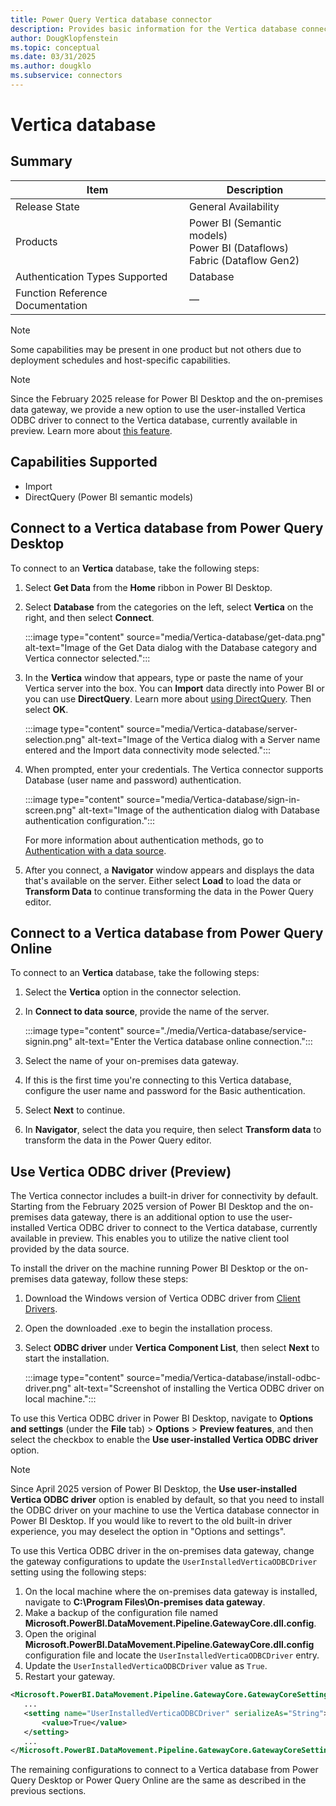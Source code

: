 ```yaml
---
title: Power Query Vertica database connector
description: Provides basic information for the Vertica database connector, along with how to connect to your Vertica data.
author: DougKlopfenstein
ms.topic: conceptual
ms.date: 03/31/2025
ms.author: dougklo
ms.subservice: connectors
---
```


# Vertica database

## Summary

| Item | Description |
| ---- | ----------- |
| Release State | General Availability |
| Products | Power BI (Semantic models)<br/>Power BI (Dataflows)<br/>Fabric (Dataflow Gen2) |
| Authentication Types Supported | Database |
| Function Reference Documentation | &mdash; |

> [!NOTE]
> Some capabilities may be present in one product but not others due to deployment schedules and host-specific capabilities.

> [!NOTE]
> Since the February 2025 release for Power BI Desktop and the on-premises data gateway, we provide a new option to use the user-installed Vertica ODBC driver to connect to the Vertica database, currently available in preview. Learn more about [this feature](#use-vertica-odbc-driver-preview).

## Capabilities Supported

* Import
* DirectQuery (Power BI semantic models)

## Connect to a Vertica database from Power Query Desktop

To connect to an **Vertica** database, take the following steps:

1. Select **Get Data** from the **Home** ribbon in Power BI Desktop.

2. Select **Database** from the categories on the left, select **Vertica** on the right, and then select **Connect**.

    :::image type="content" source="media/Vertica-database/get-data.png" alt-text="Image of the Get Data dialog with the Database category and Vertica connector selected.":::

3. In the **Vertica** window that appears, type or paste the name of your Vertica server into the box. You can **Import** data directly into Power BI or you can use **DirectQuery**. Learn more about [using DirectQuery](/power-bi/connect-data/desktop-use-directquery). Then select **OK**.

    :::image type="content" source="media/Vertica-database/server-selection.png" alt-text="Image of the Vertica dialog with a Server name entered and the Import data connectivity mode selected.":::

4. When prompted, enter your credentials. The Vertica connector supports Database (user name and password) authentication.

   :::image type="content" source="media/Vertica-database/sign-in-screen.png" alt-text="Image of the authentication dialog with Database authentication configuration.":::

   For more information about authentication methods, go to [Authentication with a data source](../connectorauthentication.md).

5. After you connect, a **Navigator** window appears and displays the data that's available on the server. Either select **Load** to load the data or **Transform Data** to continue transforming the data in the Power Query editor.


## Connect to a Vertica database from Power Query Online

To connect to an **Vertica** database, take the following steps:

1. Select the **Vertica** option in the connector selection.

2. In **Connect to data source**, provide the name of the server.

   :::image type="content" source="./media/Vertica-database/service-signin.png" alt-text="Enter the Vertica database online connection.":::

3. Select the name of your on-premises data gateway.

4. If this is the first time you're connecting to this Vertica database, configure the user name and password for the Basic authentication.

5. Select **Next** to continue.

6. In **Navigator**, select the data you require, then select **Transform data** to transform the data in the Power Query editor.

## Use Vertica ODBC driver (Preview)

The Vertica connector includes a built-in driver for connectivity by default. Starting from the February 2025 version of Power BI Desktop and the on-premises data gateway, there is an additional option to use the user-installed Vertica ODBC driver to connect to the Vertica database, currently available in preview. This enables you to utilize the native client tool provided by the data source.

To install the driver on the machine running Power BI Desktop or the on-premises data gateway, follow these steps:

1. Download the Windows version of Vertica ODBC driver from [Client Drivers](https://www.vertica.com/download/vertica/client-drivers/).

2. Open the downloaded .exe to begin the installation process.

3. Select **ODBC driver** under **Vertica Component List**, then select **Next** to start the installation.

   :::image type="content" source="media/Vertica-database/install-odbc-driver.png" alt-text="Screenshot of installing the Vertica ODBC driver on local machine.":::

To use this Vertica ODBC driver in Power BI Desktop, navigate to **Options and settings** (under the **File** tab) > **Options** > **Preview features**, and then select the checkbox to enable the **Use user-installed Vertica ODBC driver** option. 

> [!NOTE]
> Since April 2025 version of Power BI Desktop, the **Use user-installed Vertica ODBC driver** option is enabled by default, so that you need to install the ODBC driver on your machine to use the Vertica database connector in Power BI Desktop. If you would like to revert to the old built-in driver experience, you may deselect the option in "Options and settings".

To use this Vertica ODBC driver in the on-premises data gateway, change the gateway configurations to update the `UserInstalledVerticaODBCDriver` setting using the following steps:

1. On the local machine where the on-premises data gateway is installed, navigate to **C:\Program Files\On-premises data gateway**.
2. Make a backup of the configuration file named **Microsoft.PowerBI.DataMovement.Pipeline.GatewayCore.dll.config**.
3. Open the original **Microsoft.PowerBI.DataMovement.Pipeline.GatewayCore.dll.config** configuration file and locate the `UserInstalledVerticaODBCDriver` entry.
4. Update the `UserInstalledVerticaODBCDriver` value as `True`.
5. Restart your gateway.

```xml
<Microsoft.PowerBI.DataMovement.Pipeline.GatewayCore.GatewayCoreSettings>
   ...
   <setting name="UserInstalledVerticaODBCDriver" serializeAs="String">
	   <value>True</value>
   </setting>
   ...
</Microsoft.PowerBI.DataMovement.Pipeline.GatewayCore.GatewayCoreSettings>    
```

The remaining configurations to connect to a Vertica database from Power Query Desktop or Power Query Online are the same as described in the previous sections.
